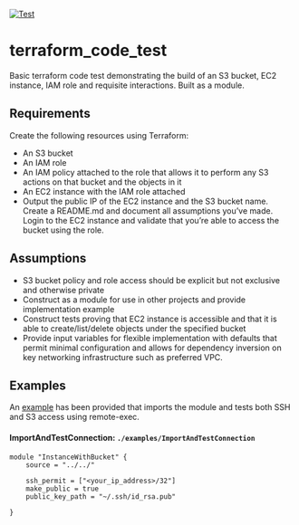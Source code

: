 [![Test](https://github.com/phatjmo/terraform_code_test/workflows/tflint/badge.svg)](https://github.com/phtajmo/terraform_code_test/actions?query=workflow%3Atflint)

# terraform_code_test
Basic terraform code test demonstrating the build of an S3 bucket, EC2 instance, IAM role and requisite interactions. Built as a module.

## Requirements

Create the following resources using Terraform:
* An S3 bucket
* An IAM role
* An IAM policy attached to the role that allows it to perform any S3 actions on that bucket and the objects in it
* An EC2 instance with the IAM role attached
* Output the public IP of the EC2 instance and the S3 bucket name.
Create a README.md and document all assumptions you’ve made. Login to the EC2 instance and validate that you’re able to access the bucket using the role.

## Assumptions

* S3 bucket policy and role access should be explicit but not exclusive and otherwise private
* Construct as a module for use in other projects and provide implementation example
* Construct tests proving that EC2 instance is accessible and that it is able to create/list/delete objects under the specified bucket
* Provide input variables for flexible implementation with defaults that permit minimal configuration and allows for dependency inversion on key networking infrastructure such as preferred VPC.

## Examples
An [example](./examples/ImportAndTestConnection/README.md) has been provided that imports the module and tests both SSH and S3 access using remote-exec.

#### ImportAndTestConnection: `./examples/ImportAndTestConnection`

```hcl
module "InstanceWithBucket" {
    source = "../../"

    ssh_permit = ["<your_ip_address>/32"]
    make_public = true
    public_key_path = "~/.ssh/id_rsa.pub"

}
```